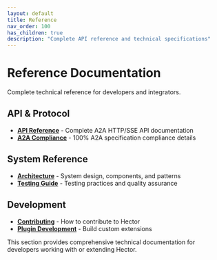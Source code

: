 ```yaml
---
layout: default
title: Reference
nav_order: 100
has_children: true
description: "Complete API reference and technical specifications"
---
```


# Reference Documentation

Complete technical reference for developers and integrators.

## API & Protocol

- **[API Reference](API_REFERENCE)** - Complete A2A HTTP/SSE API documentation
- **[A2A Compliance](A2A_COMPLIANCE)** - 100% A2A specification compliance details

## System Reference

- **[Architecture](ARCHITECTURE)** - System design, components, and patterns
- **[Testing Guide](TESTING)** - Testing practices and quality assurance

## Development

- **[Contributing](CONTRIBUTING)** - How to contribute to Hector
- **[Plugin Development](PLUGINS)** - Build custom extensions

This section provides comprehensive technical documentation for developers working with or extending Hector.
